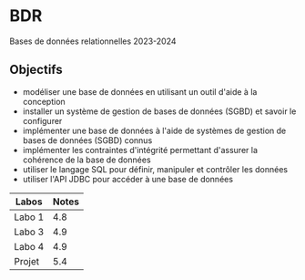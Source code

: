 # BDR
Bases de données relationnelles 2023-2024
## Objectifs
- modéliser une base de données en utilisant un outil d'aide à la conception
- installer un système de gestion de bases de données (SGBD) et savoir le configurer
- implémenter une base de données à l'aide de systèmes de gestion de bases de données (SGBD) connus
- implémenter les contraintes d'intégrité permettant d'assurer la cohérence de la base de données
- utiliser le langage SQL pour définir, manipuler et contrôler les données
- utiliser l'API JDBC pour accéder à une base de données

| Labos | Notes |
| ---- | ---- |
| Labo 1 | 4.8 |
| Labo 3 | 4.9 |
| Labo 4 | 4.9 |
| Projet | 5.4 |
